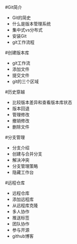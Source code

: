 #Git简介
* Git的简史 
* 什么是版本管理系统
* 集中式vs分布式
* 安装Git
* git工作流程

#创建版本库
* git工作流
* 添加文件
* 提交文件
* git的三个区域

#历史穿越
* 比较版本差异和查看版本库状态
* 版本回退
* 管理修改
* 撤销修改
* 删除文件

#分支管理
* 分支介绍
* 创建与合并分支
* 解决冲突
* 分支管理策略
* 隐藏工作台

#远程仓库
* 远程仓库
* 添加远程库
* 从远程库克隆
* 多人协作
* 推送标签
* 团队协作
* 参与开源
* github博客